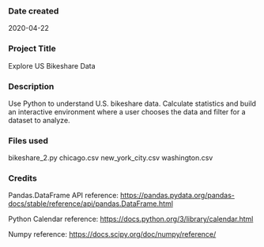 ### Date created
2020-04-22

### Project Title
Explore US Bikeshare Data

### Description
Use Python to understand U.S. bikeshare data. Calculate statistics and build an interactive environment where a user chooses the data and filter for a dataset to analyze.

### Files used
bikeshare_2.py chicago.csv new_york_city.csv washington.csv

### Credits
Pandas.DataFrame API reference:
https://pandas.pydata.org/pandas-docs/stable/reference/api/pandas.DataFrame.html

Python Calendar reference:
https://docs.python.org/3/library/calendar.html

Numpy reference:
https://docs.scipy.org/doc/numpy/reference/